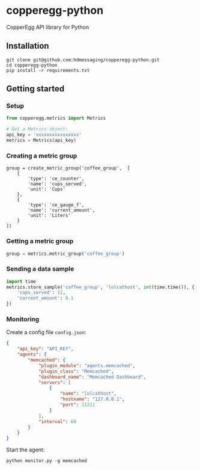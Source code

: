 # copperegg-python

CopperEgg API library for Python

## Installation

```
git clone git@github.com:hdmessaging/copperegg-python.git
cd copperegg-python
pip install -r requirements.txt
```

## Getting started

### Setup

```python
from copperegg.metrics import Metrics

# Get a Metrics object:
api_key = 'xxxxxxxxxxxxxxxx'
metrics = Metrics(api_key)
```

### Creating a metric group

```
group = create_metric_group('coffee_group',  [
    {
        'type': 'ce_counter',
        'name': 'cups_served',
        'unit': 'Cups'
    },
    {
        'type': 'ce_gauge_f',
        'name': 'current_amount',
        'unit': 'Liters'
    }
])
```

### Getting a metric group

```python
group = metrics.metric_group('coffee_group')
```

### Sending a data sample

```python
import time
metrics.store_sample('coffee_group', 'lolcathost', int(time.time()), {
    'cups_served': 12,
    'current_amount': 0.1
})
```

### Monitoring

Create a config file `config.json`:
```json
{
    "api_key": "API_KEY",
    "agents": {
        "memcached": {
            "plugin_module": "agents.memcached",
            "plugin_class": "Memcached",
            "dashboard_name": "Memcached Dashboard",
            "servers": [
                {
                    "name": "lolcathost",
                    "hostname": "127.0.0.1",
                    "port": 11211
                }
            ],
            "interval": 60
        }
    }
}
```

Start the agent:
```
python monitor.py -g memcached
```
